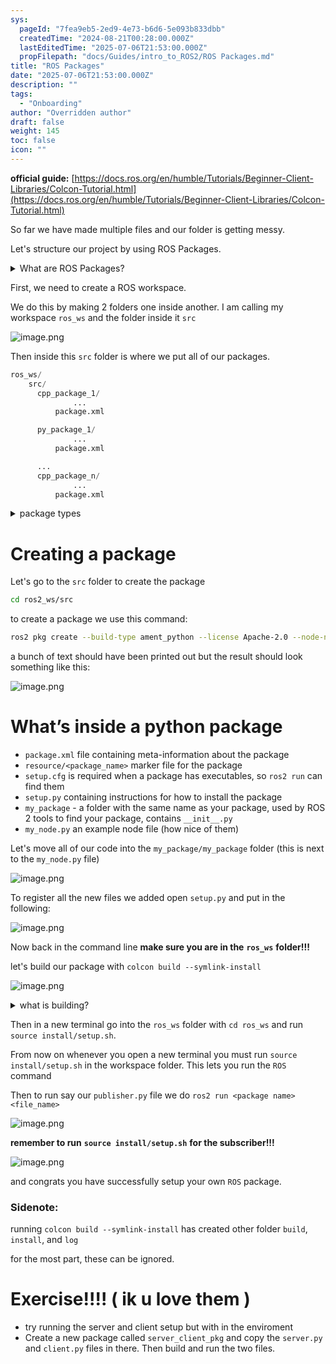 ```yaml
---
sys:
  pageId: "7fea9eb5-2ed9-4e73-b6d6-5e093b833dbb"
  createdTime: "2024-08-21T00:28:00.000Z"
  lastEditedTime: "2025-07-06T21:53:00.000Z"
  propFilepath: "docs/Guides/intro_to_ROS2/ROS Packages.md"
title: "ROS Packages"
date: "2025-07-06T21:53:00.000Z"
description: ""
tags:
  - "Onboarding"
author: "Overridden author"
draft: false
weight: 145
toc: false
icon: ""
---
```


**official guide:** [https://docs.ros.org/en/humble/Tutorials/Beginner-Client-Libraries/Colcon-Tutorial.html](https://docs.ros.org/en/humble/Tutorials/Beginner-Client-Libraries/Colcon-Tutorial.html)

So far we have made multiple files and our folder is getting messy.

Let's structure our project by using ROS Packages.

<details>
      <summary>What are ROS Packages?</summary>
      ROS Packages are, as the name implies, packages of code that are highly sharable between ROS developers.
  </details>

First, we need to create a ROS workspace.

We do this by making 2 folders one inside another. I am calling my workspace `ros_ws` and the folder inside it `src`

![image.png](https://prod-files-secure.s3.us-west-2.amazonaws.com/d518164a-d88e-44d1-a4ee-3adb3bd8bce0/70706947-fd18-4537-a67b-e12946812d31/image.png?X-Amz-Algorithm=AWS4-HMAC-SHA256&X-Amz-Content-Sha256=UNSIGNED-PAYLOAD&X-Amz-Credential=ASIAZI2LB4664HQICSZY%2F20250806%2Fus-west-2%2Fs3%2Faws4_request&X-Amz-Date=20250806T201057Z&X-Amz-Expires=3600&X-Amz-Security-Token=IQoJb3JpZ2luX2VjEEQaCXVzLXdlc3QtMiJHMEUCIQCsUg7x7an6D9Zfq3MKk0aj3v%2FJ%2BQxiVANERtT64eJomgIgbVC0IGMGJqR7oYI5jJrA9sbg4WbrLwBI5YOAxxFM2SIq%2FwMIfRAAGgw2Mzc0MjMxODM4MDUiDGaJG3sD%2BC6he8ZAwircA08pUbTSziHxnlFSSq8VgQBNxW6IHZnVnxm2JTX21IzmEbIyW6QD6MO4F%2BVRq8ihVS0%2BUM2IdPMyRZGjkKsxRkKLuke1ZBShXThRmgwwUru3txopW0JIvrY7eaNMcOt7grA3NjtbPRkWLaayLEd1lCvWRBs%2BASh7xnozTyxQnDxRtKuZfrgjg%2B9PPnx4NFT9RGPFUsEfyi7MvdaByyFsNmsOlk2PMTa9%2Bxb%2BNosPXMVbHhMkU2Abh2Wfc%2F0vvzJJ7DqzJAsi0SwfWkV3gbZjK9eLMpBoIZ133OZfAoMI%2BYCtxOE9ZA3nBYV28hr5qkL7EKwFc2ogpmMNWTR2rNRqI3cdzreLuOsm27mh5%2By9KOFri605QpTqZNE0g9nB7fBtNoTDTA%2FKCOj%2BywV0etqL7nRUs4ft9BnYnBibhWZi%2FM6piTAB0Qxqnh8ofAq3vYisUMKzRfFibDhX6uYWJpSYPJK0mQZCTjTEr0wqAYHrp5M3KjNEgi8%2ByGJdX8u6%2FylTg269uK6SUzjIzZuAzRD%2F3WpUPxCa1oSuWQMkY7EooWZI7Ikb8XARpdcTScqNE7WsEeRvCLn5i%2FZ465vYihVCtx187haUUKrxz0wQyLiat1MC9lHt8t0cevhqDP%2FVMJvrzsQGOqUB%2FBcLmbwmFQQgp9jSoBz%2FgTUJMU2rlc9o%2BnQF8RQCyFZKj7dgfrsXNJh2eH0ksJdU9V4oZsRRAmY%2BCEa%2F7Owl8TLJotN%2BHr1CTVJT7WQvjUtQ8SxsAtA1lFnTx83dCBhjJjVWau5%2FxL7cqtq%2FtW%2BXefvmw%2BrrH%2FqmKanVH47Vb9D0U5y612NQSnA1NdxrdPXorK6xQv9xab2iVV9MNBluovVdgSqh&X-Amz-Signature=ccf4e5f916e8d8cde1cb075d137f804a7dc3e1c67f153425b4b33549325a194b&X-Amz-SignedHeaders=host&x-amz-checksum-mode=ENABLED&x-id=GetObject)

Then inside this `src` folder is where we put all of our packages.

```python
ros_ws/
    src/
      cpp_package_1/
		      ...
          package.xml

      py_package_1/
		      ...
          package.xml

      ...
      cpp_package_n/
		      ...
          package.xml

```

<details>

<summary>package types</summary>

packages can be either `C++` or python.

the intern file structure is different for each but for this guide we will stick to creating python packages

</details>

# Creating a package

Let's go to the `src` folder to create the package

```bash
cd ros2_ws/src
```

to create a package we use this command:

```bash
ros2 pkg create --build-type ament_python --license Apache-2.0 --node-name my_node my_package
```

a bunch of text should have been printed out but the result should look something like this:

![image.png](https://prod-files-secure.s3.us-west-2.amazonaws.com/d518164a-d88e-44d1-a4ee-3adb3bd8bce0/e6cf1e3f-8512-4a3e-b131-079f800bf3e8/image.png?X-Amz-Algorithm=AWS4-HMAC-SHA256&X-Amz-Content-Sha256=UNSIGNED-PAYLOAD&X-Amz-Credential=ASIAZI2LB4664HQICSZY%2F20250806%2Fus-west-2%2Fs3%2Faws4_request&X-Amz-Date=20250806T201057Z&X-Amz-Expires=3600&X-Amz-Security-Token=IQoJb3JpZ2luX2VjEEQaCXVzLXdlc3QtMiJHMEUCIQCsUg7x7an6D9Zfq3MKk0aj3v%2FJ%2BQxiVANERtT64eJomgIgbVC0IGMGJqR7oYI5jJrA9sbg4WbrLwBI5YOAxxFM2SIq%2FwMIfRAAGgw2Mzc0MjMxODM4MDUiDGaJG3sD%2BC6he8ZAwircA08pUbTSziHxnlFSSq8VgQBNxW6IHZnVnxm2JTX21IzmEbIyW6QD6MO4F%2BVRq8ihVS0%2BUM2IdPMyRZGjkKsxRkKLuke1ZBShXThRmgwwUru3txopW0JIvrY7eaNMcOt7grA3NjtbPRkWLaayLEd1lCvWRBs%2BASh7xnozTyxQnDxRtKuZfrgjg%2B9PPnx4NFT9RGPFUsEfyi7MvdaByyFsNmsOlk2PMTa9%2Bxb%2BNosPXMVbHhMkU2Abh2Wfc%2F0vvzJJ7DqzJAsi0SwfWkV3gbZjK9eLMpBoIZ133OZfAoMI%2BYCtxOE9ZA3nBYV28hr5qkL7EKwFc2ogpmMNWTR2rNRqI3cdzreLuOsm27mh5%2By9KOFri605QpTqZNE0g9nB7fBtNoTDTA%2FKCOj%2BywV0etqL7nRUs4ft9BnYnBibhWZi%2FM6piTAB0Qxqnh8ofAq3vYisUMKzRfFibDhX6uYWJpSYPJK0mQZCTjTEr0wqAYHrp5M3KjNEgi8%2ByGJdX8u6%2FylTg269uK6SUzjIzZuAzRD%2F3WpUPxCa1oSuWQMkY7EooWZI7Ikb8XARpdcTScqNE7WsEeRvCLn5i%2FZ465vYihVCtx187haUUKrxz0wQyLiat1MC9lHt8t0cevhqDP%2FVMJvrzsQGOqUB%2FBcLmbwmFQQgp9jSoBz%2FgTUJMU2rlc9o%2BnQF8RQCyFZKj7dgfrsXNJh2eH0ksJdU9V4oZsRRAmY%2BCEa%2F7Owl8TLJotN%2BHr1CTVJT7WQvjUtQ8SxsAtA1lFnTx83dCBhjJjVWau5%2FxL7cqtq%2FtW%2BXefvmw%2BrrH%2FqmKanVH47Vb9D0U5y612NQSnA1NdxrdPXorK6xQv9xab2iVV9MNBluovVdgSqh&X-Amz-Signature=1fe473b0235174545d7d5865afd01d4a57d73202e2cd27ce7f8fa64b134c83d9&X-Amz-SignedHeaders=host&x-amz-checksum-mode=ENABLED&x-id=GetObject)

# What’s inside a python package

- `package.xml` file containing meta-information about the package
- `resource/<package_name>` marker file for the package
- `setup.cfg` is required when a package has executables, so `ros2 run` can find them
- `setup.py` containing instructions for how to install the package
- `my_package` - a folder with the same name as your package, used by ROS 2 tools to find your package, contains `__init__.py`
- `my_node.py` an example node file (how nice of them)

Let's move all of our code into the `my_package/my_package` folder (this is next to the `my_node.py` file)

![image.png](https://prod-files-secure.s3.us-west-2.amazonaws.com/d518164a-d88e-44d1-a4ee-3adb3bd8bce0/9ce58f11-0da9-4d3e-b86d-506a9685d378/image.png?X-Amz-Algorithm=AWS4-HMAC-SHA256&X-Amz-Content-Sha256=UNSIGNED-PAYLOAD&X-Amz-Credential=ASIAZI2LB4664HQICSZY%2F20250806%2Fus-west-2%2Fs3%2Faws4_request&X-Amz-Date=20250806T201058Z&X-Amz-Expires=3600&X-Amz-Security-Token=IQoJb3JpZ2luX2VjEEQaCXVzLXdlc3QtMiJHMEUCIQCsUg7x7an6D9Zfq3MKk0aj3v%2FJ%2BQxiVANERtT64eJomgIgbVC0IGMGJqR7oYI5jJrA9sbg4WbrLwBI5YOAxxFM2SIq%2FwMIfRAAGgw2Mzc0MjMxODM4MDUiDGaJG3sD%2BC6he8ZAwircA08pUbTSziHxnlFSSq8VgQBNxW6IHZnVnxm2JTX21IzmEbIyW6QD6MO4F%2BVRq8ihVS0%2BUM2IdPMyRZGjkKsxRkKLuke1ZBShXThRmgwwUru3txopW0JIvrY7eaNMcOt7grA3NjtbPRkWLaayLEd1lCvWRBs%2BASh7xnozTyxQnDxRtKuZfrgjg%2B9PPnx4NFT9RGPFUsEfyi7MvdaByyFsNmsOlk2PMTa9%2Bxb%2BNosPXMVbHhMkU2Abh2Wfc%2F0vvzJJ7DqzJAsi0SwfWkV3gbZjK9eLMpBoIZ133OZfAoMI%2BYCtxOE9ZA3nBYV28hr5qkL7EKwFc2ogpmMNWTR2rNRqI3cdzreLuOsm27mh5%2By9KOFri605QpTqZNE0g9nB7fBtNoTDTA%2FKCOj%2BywV0etqL7nRUs4ft9BnYnBibhWZi%2FM6piTAB0Qxqnh8ofAq3vYisUMKzRfFibDhX6uYWJpSYPJK0mQZCTjTEr0wqAYHrp5M3KjNEgi8%2ByGJdX8u6%2FylTg269uK6SUzjIzZuAzRD%2F3WpUPxCa1oSuWQMkY7EooWZI7Ikb8XARpdcTScqNE7WsEeRvCLn5i%2FZ465vYihVCtx187haUUKrxz0wQyLiat1MC9lHt8t0cevhqDP%2FVMJvrzsQGOqUB%2FBcLmbwmFQQgp9jSoBz%2FgTUJMU2rlc9o%2BnQF8RQCyFZKj7dgfrsXNJh2eH0ksJdU9V4oZsRRAmY%2BCEa%2F7Owl8TLJotN%2BHr1CTVJT7WQvjUtQ8SxsAtA1lFnTx83dCBhjJjVWau5%2FxL7cqtq%2FtW%2BXefvmw%2BrrH%2FqmKanVH47Vb9D0U5y612NQSnA1NdxrdPXorK6xQv9xab2iVV9MNBluovVdgSqh&X-Amz-Signature=21e99fb5d1707e1a878bb787fc740d10e4a50366dc794c5cb731848742d096f8&X-Amz-SignedHeaders=host&x-amz-checksum-mode=ENABLED&x-id=GetObject)

To register all the new files we added open `setup.py` and put in the following:

![image.png](https://prod-files-secure.s3.us-west-2.amazonaws.com/d518164a-d88e-44d1-a4ee-3adb3bd8bce0/1cd7c262-4cae-4496-9d75-c178537d24a2/image.png?X-Amz-Algorithm=AWS4-HMAC-SHA256&X-Amz-Content-Sha256=UNSIGNED-PAYLOAD&X-Amz-Credential=ASIAZI2LB4664HQICSZY%2F20250806%2Fus-west-2%2Fs3%2Faws4_request&X-Amz-Date=20250806T201058Z&X-Amz-Expires=3600&X-Amz-Security-Token=IQoJb3JpZ2luX2VjEEQaCXVzLXdlc3QtMiJHMEUCIQCsUg7x7an6D9Zfq3MKk0aj3v%2FJ%2BQxiVANERtT64eJomgIgbVC0IGMGJqR7oYI5jJrA9sbg4WbrLwBI5YOAxxFM2SIq%2FwMIfRAAGgw2Mzc0MjMxODM4MDUiDGaJG3sD%2BC6he8ZAwircA08pUbTSziHxnlFSSq8VgQBNxW6IHZnVnxm2JTX21IzmEbIyW6QD6MO4F%2BVRq8ihVS0%2BUM2IdPMyRZGjkKsxRkKLuke1ZBShXThRmgwwUru3txopW0JIvrY7eaNMcOt7grA3NjtbPRkWLaayLEd1lCvWRBs%2BASh7xnozTyxQnDxRtKuZfrgjg%2B9PPnx4NFT9RGPFUsEfyi7MvdaByyFsNmsOlk2PMTa9%2Bxb%2BNosPXMVbHhMkU2Abh2Wfc%2F0vvzJJ7DqzJAsi0SwfWkV3gbZjK9eLMpBoIZ133OZfAoMI%2BYCtxOE9ZA3nBYV28hr5qkL7EKwFc2ogpmMNWTR2rNRqI3cdzreLuOsm27mh5%2By9KOFri605QpTqZNE0g9nB7fBtNoTDTA%2FKCOj%2BywV0etqL7nRUs4ft9BnYnBibhWZi%2FM6piTAB0Qxqnh8ofAq3vYisUMKzRfFibDhX6uYWJpSYPJK0mQZCTjTEr0wqAYHrp5M3KjNEgi8%2ByGJdX8u6%2FylTg269uK6SUzjIzZuAzRD%2F3WpUPxCa1oSuWQMkY7EooWZI7Ikb8XARpdcTScqNE7WsEeRvCLn5i%2FZ465vYihVCtx187haUUKrxz0wQyLiat1MC9lHt8t0cevhqDP%2FVMJvrzsQGOqUB%2FBcLmbwmFQQgp9jSoBz%2FgTUJMU2rlc9o%2BnQF8RQCyFZKj7dgfrsXNJh2eH0ksJdU9V4oZsRRAmY%2BCEa%2F7Owl8TLJotN%2BHr1CTVJT7WQvjUtQ8SxsAtA1lFnTx83dCBhjJjVWau5%2FxL7cqtq%2FtW%2BXefvmw%2BrrH%2FqmKanVH47Vb9D0U5y612NQSnA1NdxrdPXorK6xQv9xab2iVV9MNBluovVdgSqh&X-Amz-Signature=af56d91f453d4e54a3b0263bd261b8179a47e48d28850bd243047a4adc85a275&X-Amz-SignedHeaders=host&x-amz-checksum-mode=ENABLED&x-id=GetObject)

Now back in the command line **make sure you are in the** **`ros_ws`** **folder!!!**

let's build our package with `colcon build --symlink-install`

![image.png](https://prod-files-secure.s3.us-west-2.amazonaws.com/d518164a-d88e-44d1-a4ee-3adb3bd8bce0/2f2a0d27-b173-48fd-b189-5f5c0ce65619/image.png?X-Amz-Algorithm=AWS4-HMAC-SHA256&X-Amz-Content-Sha256=UNSIGNED-PAYLOAD&X-Amz-Credential=ASIAZI2LB4664HQICSZY%2F20250806%2Fus-west-2%2Fs3%2Faws4_request&X-Amz-Date=20250806T201058Z&X-Amz-Expires=3600&X-Amz-Security-Token=IQoJb3JpZ2luX2VjEEQaCXVzLXdlc3QtMiJHMEUCIQCsUg7x7an6D9Zfq3MKk0aj3v%2FJ%2BQxiVANERtT64eJomgIgbVC0IGMGJqR7oYI5jJrA9sbg4WbrLwBI5YOAxxFM2SIq%2FwMIfRAAGgw2Mzc0MjMxODM4MDUiDGaJG3sD%2BC6he8ZAwircA08pUbTSziHxnlFSSq8VgQBNxW6IHZnVnxm2JTX21IzmEbIyW6QD6MO4F%2BVRq8ihVS0%2BUM2IdPMyRZGjkKsxRkKLuke1ZBShXThRmgwwUru3txopW0JIvrY7eaNMcOt7grA3NjtbPRkWLaayLEd1lCvWRBs%2BASh7xnozTyxQnDxRtKuZfrgjg%2B9PPnx4NFT9RGPFUsEfyi7MvdaByyFsNmsOlk2PMTa9%2Bxb%2BNosPXMVbHhMkU2Abh2Wfc%2F0vvzJJ7DqzJAsi0SwfWkV3gbZjK9eLMpBoIZ133OZfAoMI%2BYCtxOE9ZA3nBYV28hr5qkL7EKwFc2ogpmMNWTR2rNRqI3cdzreLuOsm27mh5%2By9KOFri605QpTqZNE0g9nB7fBtNoTDTA%2FKCOj%2BywV0etqL7nRUs4ft9BnYnBibhWZi%2FM6piTAB0Qxqnh8ofAq3vYisUMKzRfFibDhX6uYWJpSYPJK0mQZCTjTEr0wqAYHrp5M3KjNEgi8%2ByGJdX8u6%2FylTg269uK6SUzjIzZuAzRD%2F3WpUPxCa1oSuWQMkY7EooWZI7Ikb8XARpdcTScqNE7WsEeRvCLn5i%2FZ465vYihVCtx187haUUKrxz0wQyLiat1MC9lHt8t0cevhqDP%2FVMJvrzsQGOqUB%2FBcLmbwmFQQgp9jSoBz%2FgTUJMU2rlc9o%2BnQF8RQCyFZKj7dgfrsXNJh2eH0ksJdU9V4oZsRRAmY%2BCEa%2F7Owl8TLJotN%2BHr1CTVJT7WQvjUtQ8SxsAtA1lFnTx83dCBhjJjVWau5%2FxL7cqtq%2FtW%2BXefvmw%2BrrH%2FqmKanVH47Vb9D0U5y612NQSnA1NdxrdPXorK6xQv9xab2iVV9MNBluovVdgSqh&X-Amz-Signature=e2700b19b32415d688329f518a0fa0587e808faad395fcf1629ad558e1bd7541&X-Amz-SignedHeaders=host&x-amz-checksum-mode=ENABLED&x-id=GetObject)

<details>

<summary>what is building?</summary>

if you are a CS major at Rose-Hulman you will learn the answer to this in CSSE132

but TLDR; is it combines all the code files into one program that can be run easily 

</details>

Then in a new terminal go into the `ros_ws` folder with `cd ros_ws` and run `source install/setup.sh`. 

From now on whenever you open a new terminal you must run `source install/setup.sh` in the workspace folder. This lets you run the `ROS` command

Then to run say our `publisher.py` file we do `ros2 run <package name> <file_name>`

![image.png](https://prod-files-secure.s3.us-west-2.amazonaws.com/d518164a-d88e-44d1-a4ee-3adb3bd8bce0/4f4b1219-3a44-4632-aa0a-ce3471699f59/image.png?X-Amz-Algorithm=AWS4-HMAC-SHA256&X-Amz-Content-Sha256=UNSIGNED-PAYLOAD&X-Amz-Credential=ASIAZI2LB4664HQICSZY%2F20250806%2Fus-west-2%2Fs3%2Faws4_request&X-Amz-Date=20250806T201058Z&X-Amz-Expires=3600&X-Amz-Security-Token=IQoJb3JpZ2luX2VjEEQaCXVzLXdlc3QtMiJHMEUCIQCsUg7x7an6D9Zfq3MKk0aj3v%2FJ%2BQxiVANERtT64eJomgIgbVC0IGMGJqR7oYI5jJrA9sbg4WbrLwBI5YOAxxFM2SIq%2FwMIfRAAGgw2Mzc0MjMxODM4MDUiDGaJG3sD%2BC6he8ZAwircA08pUbTSziHxnlFSSq8VgQBNxW6IHZnVnxm2JTX21IzmEbIyW6QD6MO4F%2BVRq8ihVS0%2BUM2IdPMyRZGjkKsxRkKLuke1ZBShXThRmgwwUru3txopW0JIvrY7eaNMcOt7grA3NjtbPRkWLaayLEd1lCvWRBs%2BASh7xnozTyxQnDxRtKuZfrgjg%2B9PPnx4NFT9RGPFUsEfyi7MvdaByyFsNmsOlk2PMTa9%2Bxb%2BNosPXMVbHhMkU2Abh2Wfc%2F0vvzJJ7DqzJAsi0SwfWkV3gbZjK9eLMpBoIZ133OZfAoMI%2BYCtxOE9ZA3nBYV28hr5qkL7EKwFc2ogpmMNWTR2rNRqI3cdzreLuOsm27mh5%2By9KOFri605QpTqZNE0g9nB7fBtNoTDTA%2FKCOj%2BywV0etqL7nRUs4ft9BnYnBibhWZi%2FM6piTAB0Qxqnh8ofAq3vYisUMKzRfFibDhX6uYWJpSYPJK0mQZCTjTEr0wqAYHrp5M3KjNEgi8%2ByGJdX8u6%2FylTg269uK6SUzjIzZuAzRD%2F3WpUPxCa1oSuWQMkY7EooWZI7Ikb8XARpdcTScqNE7WsEeRvCLn5i%2FZ465vYihVCtx187haUUKrxz0wQyLiat1MC9lHt8t0cevhqDP%2FVMJvrzsQGOqUB%2FBcLmbwmFQQgp9jSoBz%2FgTUJMU2rlc9o%2BnQF8RQCyFZKj7dgfrsXNJh2eH0ksJdU9V4oZsRRAmY%2BCEa%2F7Owl8TLJotN%2BHr1CTVJT7WQvjUtQ8SxsAtA1lFnTx83dCBhjJjVWau5%2FxL7cqtq%2FtW%2BXefvmw%2BrrH%2FqmKanVH47Vb9D0U5y612NQSnA1NdxrdPXorK6xQv9xab2iVV9MNBluovVdgSqh&X-Amz-Signature=5a0ae2c9414f4766e815c55c279d87ed0baf20ab94a45b18df4e48a9c804c954&X-Amz-SignedHeaders=host&x-amz-checksum-mode=ENABLED&x-id=GetObject)

**remember to run** **`source install/setup.sh`** **for the subscriber!!!**

![image.png](https://prod-files-secure.s3.us-west-2.amazonaws.com/d518164a-d88e-44d1-a4ee-3adb3bd8bce0/02121119-dad4-49ec-8356-c956108b4243/image.png?X-Amz-Algorithm=AWS4-HMAC-SHA256&X-Amz-Content-Sha256=UNSIGNED-PAYLOAD&X-Amz-Credential=ASIAZI2LB4664HQICSZY%2F20250806%2Fus-west-2%2Fs3%2Faws4_request&X-Amz-Date=20250806T201058Z&X-Amz-Expires=3600&X-Amz-Security-Token=IQoJb3JpZ2luX2VjEEQaCXVzLXdlc3QtMiJHMEUCIQCsUg7x7an6D9Zfq3MKk0aj3v%2FJ%2BQxiVANERtT64eJomgIgbVC0IGMGJqR7oYI5jJrA9sbg4WbrLwBI5YOAxxFM2SIq%2FwMIfRAAGgw2Mzc0MjMxODM4MDUiDGaJG3sD%2BC6he8ZAwircA08pUbTSziHxnlFSSq8VgQBNxW6IHZnVnxm2JTX21IzmEbIyW6QD6MO4F%2BVRq8ihVS0%2BUM2IdPMyRZGjkKsxRkKLuke1ZBShXThRmgwwUru3txopW0JIvrY7eaNMcOt7grA3NjtbPRkWLaayLEd1lCvWRBs%2BASh7xnozTyxQnDxRtKuZfrgjg%2B9PPnx4NFT9RGPFUsEfyi7MvdaByyFsNmsOlk2PMTa9%2Bxb%2BNosPXMVbHhMkU2Abh2Wfc%2F0vvzJJ7DqzJAsi0SwfWkV3gbZjK9eLMpBoIZ133OZfAoMI%2BYCtxOE9ZA3nBYV28hr5qkL7EKwFc2ogpmMNWTR2rNRqI3cdzreLuOsm27mh5%2By9KOFri605QpTqZNE0g9nB7fBtNoTDTA%2FKCOj%2BywV0etqL7nRUs4ft9BnYnBibhWZi%2FM6piTAB0Qxqnh8ofAq3vYisUMKzRfFibDhX6uYWJpSYPJK0mQZCTjTEr0wqAYHrp5M3KjNEgi8%2ByGJdX8u6%2FylTg269uK6SUzjIzZuAzRD%2F3WpUPxCa1oSuWQMkY7EooWZI7Ikb8XARpdcTScqNE7WsEeRvCLn5i%2FZ465vYihVCtx187haUUKrxz0wQyLiat1MC9lHt8t0cevhqDP%2FVMJvrzsQGOqUB%2FBcLmbwmFQQgp9jSoBz%2FgTUJMU2rlc9o%2BnQF8RQCyFZKj7dgfrsXNJh2eH0ksJdU9V4oZsRRAmY%2BCEa%2F7Owl8TLJotN%2BHr1CTVJT7WQvjUtQ8SxsAtA1lFnTx83dCBhjJjVWau5%2FxL7cqtq%2FtW%2BXefvmw%2BrrH%2FqmKanVH47Vb9D0U5y612NQSnA1NdxrdPXorK6xQv9xab2iVV9MNBluovVdgSqh&X-Amz-Signature=97a5cfb07ea087b46f5c0712854c9292c11ed46f0dd4f194d2fa70367a8af43c&X-Amz-SignedHeaders=host&x-amz-checksum-mode=ENABLED&x-id=GetObject)

and congrats you have successfully setup your own `ROS` package.

### Sidenote:

running `colcon build --symlink-install` has created other folder `build`, `install`, and `log`

for the most part, these can be ignored.

# Exercise!!!! ( ik u love them )

- try running the server and client setup but with in the enviroment
- Create a new package called `server_client_pkg` and copy the `server.py` and `client.py` files in there. Then build and run the two files.
